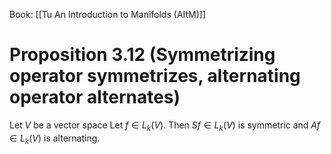 Book: [[Tu An Introduction to Manifolds (AItM)]]
# Proposition 3.12 (Symmetrizing operator symmetrizes, alternating operator alternates)
Let $V$ be a vector space
Let $f\in L_{k}(V)$.
Then $Sf\in L_{k}(V)$ is symmetric and $Af\in L_{k}(V)$ is alternating.
